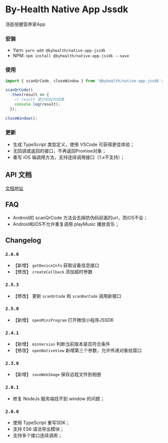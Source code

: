 # By-Health Native App Jssdk

汤臣倍健营养家App

### 安装

 * Yarn: `yarn add @byhealth/native-app-jssdk`
 * NPM: `npm install @byhealth/native-app-jssdk --save`

### 使用

```javascript
import { scanQrCode, closeWindow } from '@byhealth/native-app-jssdk';

scanQrCode()
  .then(result => {
    // result 是识别后的结果
    console.log(result);
  });

closeWindow();
```

### 更新

 * 生成 TypeScript 类型定义，使用 VSCode 可获得更佳体验；
 * 无回调或返回的接口，不再返回Promise对象；
 * 重写 iOS 端调用方法，支持连续调用接口（1.x不支持）；

## API 文档

[文档地址](https://by-healthfed.github.io/native-app-jssdk/)

## FAQ
 - Android的 scanQrCode 方法会去掉防伪码前面的url，而iOS不会；
 - Android和iOS不允许重复调用 playMusic 播放音乐；


## Changelog

### `2.6.0`
 - 【新增】 `getDeviceInfo` 获取设备信息接口
 - 【修改】 `createCallback` 添加超时参数

### `2.5.3`
 - 【修改】 更新 `scanQrCode` 和 `scanBarCode` 调用新接口

### `2.5.0`
 - 【新增】 `openMiniProgram` 打开微信小程序JSSDK

### `2.4.1`
 - 【新增】 `minVersion` 判断当前版本是否符合条件
 - 【修改】 `openNativeView` 新增第三个参数，允许传递对象给窗口

### `2.3.0`
 - 【新增】 `saveWebImage` 保存远程文件到相册

### `2.0.1`
 - 修复 NodeJs 服务端找不到 window 的问题；

### `2.0.0`
 - 使用 TypeScript 重写SDK；
 - 支持 ES6 语法导出模块；
 - 支持多个接口连续调用；
